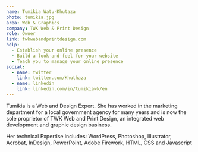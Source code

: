 ```yaml
---
name: Tumikia Watu-Khutaza
photo: tumikia.jpg
area: Web & Graphics
company: TWK Web & Print Design
role: Owner
link: twkwebandprintdesign.com
help:
  - Establish your online presence
  - Build a look-and-feel for your website
  - Teach you to manage your online presence
social:
  - name: twitter
    link: twitter.com/Khuthaza
  - name: linkedin
    link: linkedin.com/in/tumikiawk/en
---
```

Tumikia is a Web and Design Expert. She has worked in the marketing department for a local government agency for many years and is now the sole proprietor of TWK Web and Print Design, an integrated web development and graphic design business.

Her technical Expertise includes: WordPress, Photoshop, Illustrator, Acrobat, InDesign, PowerPoint, Adobe Firework, HTML, CSS and Javascript
